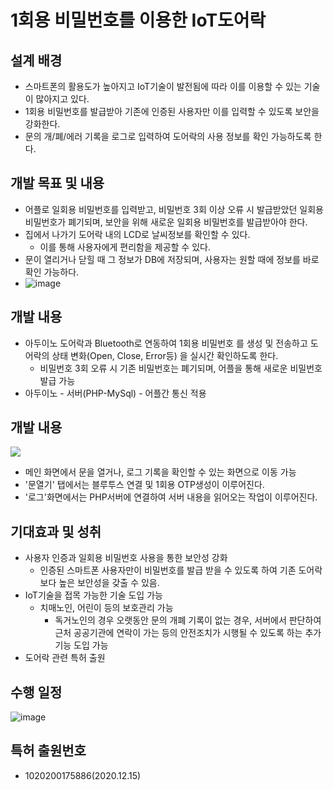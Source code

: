 # 1회용 비밀번호를 이용한 IoT도어락

## 설계 배경
* 스마트폰의 활용도가 높아지고 IoT기술이 발전됨에 따라 이를 이용할 수 있는 기술이 많아지고 있다.
* 1회용 비밀번호를 발급받아 기존에 인증된 사용자만 이를 입력할 수 있도록 보안을 강화한다.
* 문의 개/폐/에러 기록을 로그로 입력하여 도어락의 사용 정보를 확인 가능하도록 한다.

## 개발 목표 및 내용
* 어플로 일회용 비밀번호를 입력받고, 비밀번호 3회 이상 오류 시 발급받았던 일회용 비밀번호가 폐기되며, 보안을 위해 새로운 일회용 비밀번호를 발급받아야 한다.
* 집에서 나가기 도어락 내의 LCD로 날씨정보를 확인할 수 있다.
    * 이를 통해 사용자에게 편리함을 제공할 수 있다.
* 문이 열리거나 닫힐 때 그 정보가 DB에 저장되며, 사용자는 원할 때에 정보를 바로 확인 가능하다.
* ![image](https://user-images.githubusercontent.com/53744363/147824765-48f22633-0506-4b4c-a928-ff83bcc228a3.png)


## 개발 내용
* 아두이노 도어락과 Bluetooth로 연동하여 1회용 비밀번호 를 생성 및 전송하고 도어락의 상태 변화(Open, Close, Error등) 을 실시간 확인하도록 한다.
    * 비밀번호 3회 오류 시 기존 비밀번호는 폐기되며, 어플을 통해 새로운 비밀번호 발급 가능
* 아두이노 - 서버(PHP-MySql) - 어플간 통신 적용

## 개발 내용
![](https://i.imgur.com/39nLvec.png)
* 메인 화면에서 문을 열거나, 로그 기록을 확인할 수 있는 화면으로 이동 가능
* '문열기' 탭에서는 블루투스 연결 및 1회용 OTP생성이 이루어진다.
* '로그'화면에서는 PHP서버에 연결하여 서버 내용을 읽어오는 작업이 이루어진다.

## 기대효과 및 성취
* 사용자 인증과 일회용 비밀번호 사용을 통한 보안성 강화
    * 인증된 스마트폰 사용자만이 비밀번호를 발급 받을 수 있도록 하여 기존 도어락보다 높은 보안성을 갖출 수 있음.
* IoT기술을 접목 가능한 기술 도입 가능
    * 치매노인, 어린이 등의 보호관리 가능
        * 독거노인의 경우 오랫동안 문의 개폐 기록이 없는 경우, 서버에서 판단하여 근처 공공기관에 연락이 가는 등의 안전조치가 시행될 수 있도록 하는 추가 기능 도입 가능
* 도어락 관련 특허 출원

## 수행 일정
![image](https://user-images.githubusercontent.com/53744363/147824805-297e0b09-309f-4752-93e6-e2b46f2af05d.png)


## 특허 출원번호
- 1020200175886(2020.12.15)
